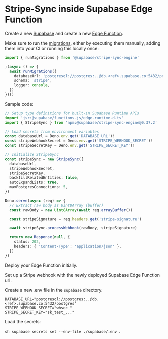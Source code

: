 # Stripe-Sync inside Supabase Edge Function

Create a new [Supabase](https://supabase.com) and create a new [Edge Function](https://supabase.com/docs/guides/functions/quickstart).

Make sure to run the [migrations](./packages/sync-engine/src/database/migrations/), either by executing them manually, adding them into your CI or running this locally once:

```ts
import { runMigrations } from '@supabase/stripe-sync-engine'

;(async () => {
  await runMigrations({
    databaseUrl: 'postgresql://postgres:..@db.<ref>.supabase.co:5432/postgre',
    schema: 'stripe',
    logger: console,
  })
})()
```

Sample code:

```ts
// Setup type definitions for built-in Supabase Runtime APIs
import 'jsr:@supabase/functions-js/edge-runtime.d.ts'
import { StripeSync } from 'npm:@supabase/stripe-sync-engine@0.37.2'

// Load secrets from environment variables
const databaseUrl = Deno.env.get('DATABASE_URL')!
const stripeWebhookSecret = Deno.env.get('STRIPE_WEBHOOK_SECRET')!
const stripeSecretKey = Deno.env.get('STRIPE_SECRET_KEY')!

// Initialize StripeSync
const stripeSync = new StripeSync({
  databaseUrl,
  stripeWebhookSecret,
  stripeSecretKey,
  backfillRelatedEntities: false,
  autoExpandLists: true,
  maxPostgresConnections: 5,
})

Deno.serve(async (req) => {
  // Extract raw body as Uint8Array (buffer)
  const rawBody = new Uint8Array(await req.arrayBuffer())

  const stripeSignature = req.headers.get('stripe-signature')

  await stripeSync.processWebhook(rawBody, stripeSignature)

  return new Response(null, {
    status: 202,
    headers: { 'Content-Type': 'application/json' },
  })
})
```

Deploy your Edge Function initially.

Set up a Stripe webhook with the newly deployed Supabase Edge Function url.

Create a new .env file in the `supabase` directory.

```.env
DATABASE_URL="postgresql://postgres:..@db.<ref>.supabase.co:5432/postgres"
STRIPE_WEBHOOK_SECRET="whsec_"
STRIPE_SECRET_KEY="sk_test_..."
```

Load the secrets:

`sh
supabase secrets set --env-file ./supabase/.env
`.
